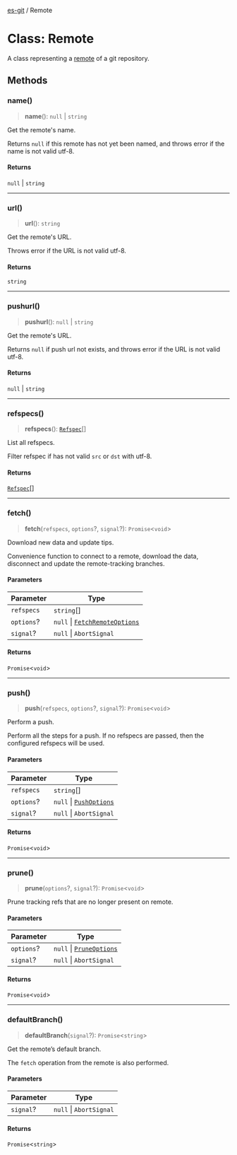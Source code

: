 [es-git](../globals.md) / Remote

# Class: Remote

A class representing a [remote][1] of a git repository.

[1]: https://git-scm.com/book/en/Git-Basics-Working-with-Remotes

## Methods

### name()

> **name**(): `null` \| `string`

Get the remote's name.

Returns `null` if this remote has not yet been named, and
throws error if the name is not valid utf-8.

#### Returns

`null` \| `string`

***

### url()

> **url**(): `string`

Get the remote's URL.

Throws error if the URL is not valid utf-8.

#### Returns

`string`

***

### pushurl()

> **pushurl**(): `null` \| `string`

Get the remote's URL.

Returns `null` if push url not exists, and
throws error if the URL is not valid utf-8.

#### Returns

`null` \| `string`

***

### refspecs()

> **refspecs**(): [`Refspec`](../interfaces/Refspec.md)[]

List all refspecs.

Filter refspec if has not valid `src` or `dst` with utf-8.

#### Returns

[`Refspec`](../interfaces/Refspec.md)[]

***

### fetch()

> **fetch**(`refspecs`, `options`?, `signal`?): `Promise`\<`void`\>

Download new data and update tips.

Convenience function to connect to a remote, download the data, disconnect and update the remote-tracking branches.

#### Parameters

| Parameter | Type |
| ------ | ------ |
| `refspecs` | `string`[] |
| `options`? | `null` \| [`FetchRemoteOptions`](../interfaces/FetchRemoteOptions.md) |
| `signal`? | `null` \| `AbortSignal` |

#### Returns

`Promise`\<`void`\>

***

### push()

> **push**(`refspecs`, `options`?, `signal`?): `Promise`\<`void`\>

Perform a push.

Perform all the steps for a push.
If no refspecs are passed, then the configured refspecs will be used.

#### Parameters

| Parameter | Type |
| ------ | ------ |
| `refspecs` | `string`[] |
| `options`? | `null` \| [`PushOptions`](../interfaces/PushOptions.md) |
| `signal`? | `null` \| `AbortSignal` |

#### Returns

`Promise`\<`void`\>

***

### prune()

> **prune**(`options`?, `signal`?): `Promise`\<`void`\>

Prune tracking refs that are no longer present on remote.

#### Parameters

| Parameter | Type |
| ------ | ------ |
| `options`? | `null` \| [`PruneOptions`](../interfaces/PruneOptions.md) |
| `signal`? | `null` \| `AbortSignal` |

#### Returns

`Promise`\<`void`\>

***

### defaultBranch()

> **defaultBranch**(`signal`?): `Promise`\<`string`\>

Get the remote’s default branch.

The `fetch` operation from the remote is also performed.

#### Parameters

| Parameter | Type |
| ------ | ------ |
| `signal`? | `null` \| `AbortSignal` |

#### Returns

`Promise`\<`string`\>
